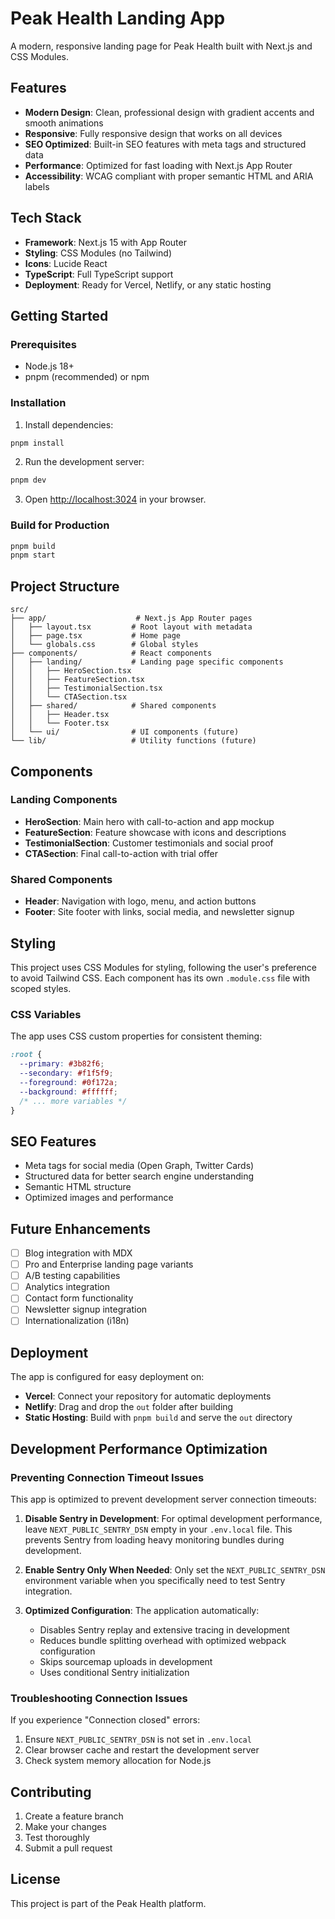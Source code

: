 # Peak Health Landing App

A modern, responsive landing page for Peak Health built with Next.js and CSS Modules.

## Features

- **Modern Design**: Clean, professional design with gradient accents and smooth animations
- **Responsive**: Fully responsive design that works on all devices
- **SEO Optimized**: Built-in SEO features with meta tags and structured data
- **Performance**: Optimized for fast loading with Next.js App Router
- **Accessibility**: WCAG compliant with proper semantic HTML and ARIA labels

## Tech Stack

- **Framework**: Next.js 15 with App Router
- **Styling**: CSS Modules (no Tailwind)
- **Icons**: Lucide React
- **TypeScript**: Full TypeScript support
- **Deployment**: Ready for Vercel, Netlify, or any static hosting

## Getting Started

### Prerequisites

- Node.js 18+
- pnpm (recommended) or npm

### Installation

1. Install dependencies:

```bash
pnpm install
```

2. Run the development server:

```bash
pnpm dev
```

3. Open [http://localhost:3024](http://localhost:3024) in your browser.

### Build for Production

```bash
pnpm build
pnpm start
```

## Project Structure

```
src/
├── app/                    # Next.js App Router pages
│   ├── layout.tsx         # Root layout with metadata
│   ├── page.tsx           # Home page
│   └── globals.css        # Global styles
├── components/            # React components
│   ├── landing/           # Landing page specific components
│   │   ├── HeroSection.tsx
│   │   ├── FeatureSection.tsx
│   │   ├── TestimonialSection.tsx
│   │   └── CTASection.tsx
│   ├── shared/            # Shared components
│   │   ├── Header.tsx
│   │   └── Footer.tsx
│   └── ui/                # UI components (future)
└── lib/                   # Utility functions (future)
```

## Components

### Landing Components

- **HeroSection**: Main hero with call-to-action and app mockup
- **FeatureSection**: Feature showcase with icons and descriptions
- **TestimonialSection**: Customer testimonials and social proof
- **CTASection**: Final call-to-action with trial offer

### Shared Components

- **Header**: Navigation with logo, menu, and action buttons
- **Footer**: Site footer with links, social media, and newsletter signup

## Styling

This project uses CSS Modules for styling, following the user's preference to avoid Tailwind CSS. Each component has its own `.module.css` file with scoped styles.

### CSS Variables

The app uses CSS custom properties for consistent theming:

```css
:root {
  --primary: #3b82f6;
  --secondary: #f1f5f9;
  --foreground: #0f172a;
  --background: #ffffff;
  /* ... more variables */
}
```

## SEO Features

- Meta tags for social media (Open Graph, Twitter Cards)
- Structured data for better search engine understanding
- Semantic HTML structure
- Optimized images and performance

## Future Enhancements

- [ ] Blog integration with MDX
- [ ] Pro and Enterprise landing page variants
- [ ] A/B testing capabilities
- [ ] Analytics integration
- [ ] Contact form functionality
- [ ] Newsletter signup integration
- [ ] Internationalization (i18n)

## Deployment

The app is configured for easy deployment on:

- **Vercel**: Connect your repository for automatic deployments
- **Netlify**: Drag and drop the `out` folder after building
- **Static Hosting**: Build with `pnpm build` and serve the `out` directory

## Development Performance Optimization

### Preventing Connection Timeout Issues

This app is optimized to prevent development server connection timeouts:

1. **Disable Sentry in Development**: For optimal development performance, leave `NEXT_PUBLIC_SENTRY_DSN` empty in your `.env.local` file. This prevents Sentry from loading heavy monitoring bundles during development.

2. **Enable Sentry Only When Needed**: Only set the `NEXT_PUBLIC_SENTRY_DSN` environment variable when you specifically need to test Sentry integration.

3. **Optimized Configuration**: The application automatically:
   - Disables Sentry replay and extensive tracing in development
   - Reduces bundle splitting overhead with optimized webpack configuration
   - Skips sourcemap uploads in development
   - Uses conditional Sentry initialization

### Troubleshooting Connection Issues

If you experience "Connection closed" errors:

1. Ensure `NEXT_PUBLIC_SENTRY_DSN` is not set in `.env.local`
2. Clear browser cache and restart the development server
3. Check system memory allocation for Node.js

## Contributing

1. Create a feature branch
2. Make your changes
3. Test thoroughly
4. Submit a pull request

## License

This project is part of the Peak Health platform.
